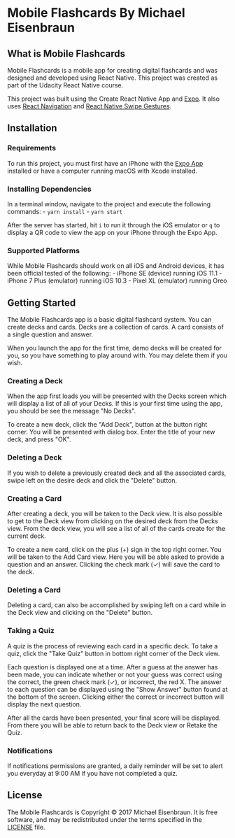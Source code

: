 # Mobile Flashcards By Michael Eisenbraun

## What is Mobile Flashcards
Mobile Flashcards is a mobile app for creating digital flashcards and was designed and developed using React Native. This project was created as part of the Udacity React Native course.

This project was built using the Create React Native App and [Expo](https://expo.io/). It also uses [React Navigation](https://github.com/react-community/react-navigation) and [React Native Swipe Gestures](https://github.com/glepur/react-native-swipe-gestures).

## Installation

### Requirements
To run this project, you must first have an iPhone with the [Expo App](https://itunes.apple.com/app/apple-store/id982107779?ct=www&mt=8) installed or have a computer running macOS with Xcode installed.  

### Installing Dependencies
In a terminal window, navigate to the project and execute the following commands:
    - `yarn install`
    - `yarn start`

After the server has started, hit `i` to run it through the iOS emulator or `q` to display a QR code to view the app on your iPhone through the Expo App.

### Supported Platforms
While Mobile Flashcards should work on all iOS and Android devices, it has been official tested of the following:
    - iPhone SE (device) running iOS 11.1
    - iPhone 7 Plus (emulator) running iOS 10.3
    - Pixel XL (emulator) running Oreo

## Getting Started
The Mobile Flashcards app is a basic digital flashcard system. You can create decks and cards. Decks are a collection of cards. A card consists of a single question and answer.

When you launch the app for the first time, demo decks will be created for you, so you have something to play around with. You may delete them if you wish. 

### Creating a Deck
When the app first loads you will be presented with the Decks screen which will display a list of all of your Decks. If this is your first time using the app, you should be see the message "No Decks".

To create a new deck, click the "Add Deck", button at the button right corner. You will be presented with dialog box. Enter the title of your new deck, and press "OK".

### Deleting a Deck
If you wish to delete a previously created deck and all the associated cards, swipe left on the desire deck and click the "Delete" button.

### Creating a Card
After creating a deck, you will be taken to the Deck view. It is also possible to get to the Deck view from clicking on the desired deck from the Decks view. From the deck view, you will see a list of all of the cards create for the current deck.

To create a new card, click on the plus (+) sign in the top right corner. You will be taken to the Add Card view. Here you will be able asked to provide a question and an answer. Clicking the check mark (✓) will save the card to the deck.

### Deleting a Card
Deleting a card, can also be accomplished by swiping left on a card while in the Deck view and clicking on the "Delete" button.

### Taking a Quiz
A quiz is the process of reviewing each card in a specific deck. To take a quiz, click the "Take Quiz" button in bottom right corner of the Deck view.

Each question is displayed one at a time. After a guess at the answer has been made, you can indicate whether or not your guess was correct using the correct, the green check mark (✓), or incorrect, the red X. The answer to each question can be displayed using the "Show Answer" button found at the bottom of the screen. Clicking either the correct or incorrect button will display the next question.

After all the cards have been presented, your final score will be displayed. From there you will be able to return back to the Deck view or Retake the Quiz.

### Notifications
If notifications permissions are granted, a daily reminder will be set to alert you everyday at 9:00 AM if you have not completed a quiz.

## License
The Mobile Flashcards is Copyright © 2017 Michael Eisenbraun. It is free software, and may be redistributed under the terms specified in the [LICENSE](/LICENSE) file.
